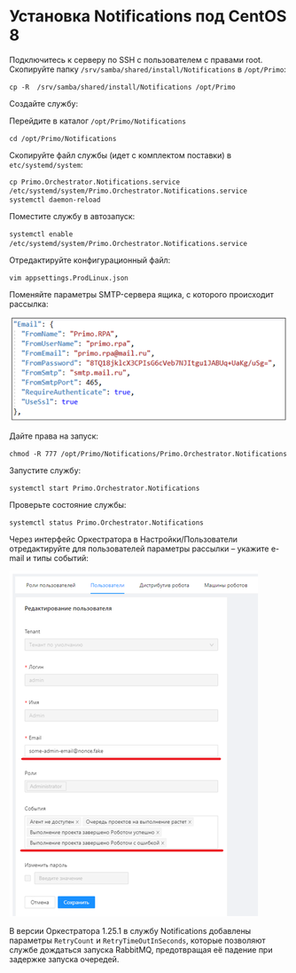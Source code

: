 # Установка Notifications под CentOS 8

Подключитесь к серверу по SSH с пользователем с правами root. 
Скопируйте папку `/srv/samba/shared/install/Notifications` в `/opt/Primo`:

`cp -R  /srv/samba/shared/install/Notifications /opt/Primo`

Создайте службу:

Перейдите в каталог `/opt/Primo/Notifications`

`cd /opt/Primo/Notifications`

Скопируйте файл службы (идет с комплектом поставки) в `etc/systemd/system`:
```
cp Primo.Orchestrator.Notifications.service /etc/systemd/system/Primo.Orchestrator.Notifications.service
systemctl daemon-reload
```
Поместите службу в автозапуск:
	
`systemctl enable /etc/systemd/system/Primo.Orchestrator.Notifications.service`
	
Отредактируйте конфигурационный файл:

`vim appsettings.ProdLinux.json`

Поменяйте параметры SMTP-сервера ящика, с которого происходит рассылка:

![](../../../resources/install/linux/centos/install-linux-centos-notifications.PNG)

Дайте права на запуск:

`chmod -R 777 /opt/Primo/Notifications/Primo.Orchestrator.Notifications`

Запустите службу:

`systemctl start Primo.Orchestrator.Notifications`

Проверьте состояние службы:

`systemctl status Primo.Orchestrator.Notifications`

Через интерфейс Оркестратора в Настройки/Пользователи отредактируйте для пользователей параметры рассылки – укажите e-mail и типы событий:

![](../../../resources/install/linux/centos/install-linux-centos-notifications-2.PNG)

В версии Оркестратора 1.25.1 в службу Notifications добавлены параметры `RetryCount` и `RetryTimeOutInSeconds`, которые позволяют службе дождаться запуска RabbitMQ, предотвращая её падение при задержке запуска очередей.
